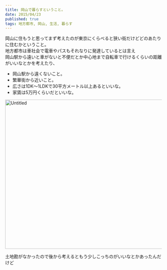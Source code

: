 ```yaml
---
title: 岡山で暮らすということ。
date: 2015/04/23
published: true
tags: 地方都市, 岡山, 生活, 暮らす
---
```


岡山に住もうと思ってまず考えたのが東京にくらべると狭い街だけどどのあたりに住むかということ。<br>
地方都市は車社会で電車やパスもそれなりに発達しているとは言え<br>
岡山駅から遠いと車がないと不便だとか中心地まで自転車で行けるくらいの距離がいいなとかを考えたり、<br>

* 岡山駅から遠くないこと。
* 繁華街から近いこと。
* 広さは1DK〜1LDKで30平方メートル以上あるといいな。
* 家賃は5万円くらいだといいな。

<a href="https://www.flickr.com/photos/shigeki_takeguchi/7683980792" title="Untitled by shigeki takeguchi, on Flickr"><img src="https://farm8.staticflickr.com/7267/7683980792_ce875d273e_z.jpg" width="640" height="480" alt="Untitled"></a>

土地勘がなかったので後から考えるともう少しこっちのがいいなとかあったんだけど<br>
